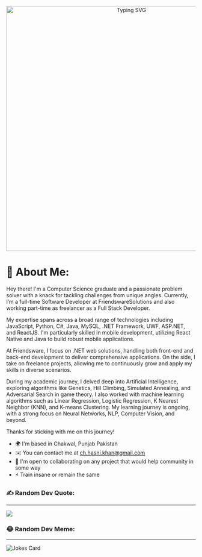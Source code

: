 <p align="center">
  <img src="https://readme-typing-svg.demolab.com/?lines=Hi+👋+My+name+is+HASSAN+NAWAZ;Call+me+😎+HASNI+😎;I+Am+In+😍LOVE😍+With+🙈+👀+🙈+👀;<-------😍+Coding+😍+------->" alt="Typing SVG" width=650>
</p> 
 
<p align="center">
  <h1>💫 About Me:</h1>
</p>

  Hey there! I'm a Computer Science graduate and a passionate problem solver with a knack for tackling challenges from unique angles. Currently, I’m a full-time Software Developer at FriendswareSolutions and also working part-time as freelancer as a Full Stack Developer.

My expertise spans across a broad range of technologies including JavaScript, Python, C#, Java, MySQL, .NET Framework, UWF, ASP.NET, and ReactJS. I'm particularly skilled in mobile development, utilizing React Native and Java to build robust mobile applications.

At Friendsware, I focus on .NET web solutions, handling both front-end and back-end development to deliver comprehensive applications. On the side, I take on freelance projects, allowing me to continuously grow and apply my skills in diverse scenarios.

During my academic journey, I delved deep into Artificial Intelligence, exploring algorithms like Genetics, Hill Climbing, Simulated Annealing, and Adversarial Search in game theory. I also worked with machine learning algorithms such as Linear Regression, Logistic Regression, K Nearest Neighbor (KNN), and K-means Clustering. My learning journey is ongoing, with a strong focus on Neural Networks, NLP, Computer Vision, and beyond.

Thanks for sticking with me on this journey!<br>
  * 🌍  I'm based in Chakwal, Punjab Pakistan<br>
  * ✉️  You can contact me at <a href="mailto:ch.hasni.khan@gmail.com">ch.hasni.khan@gmail.com</a><br>
  * 🤝  I'm open to collaborating on any project that would help community in some way<br>
  * ⚡  Train insane or remain the same

### ✍️ Random Dev Quote:
------------------
![](https://quotes-github-readme.vercel.app/api?type=horizontal&theme=gruvbox)<br/>

### 😂 Random Dev Meme:
------------------
![Jokes Card](https://readme-jokes.vercel.app/api)<br/>
